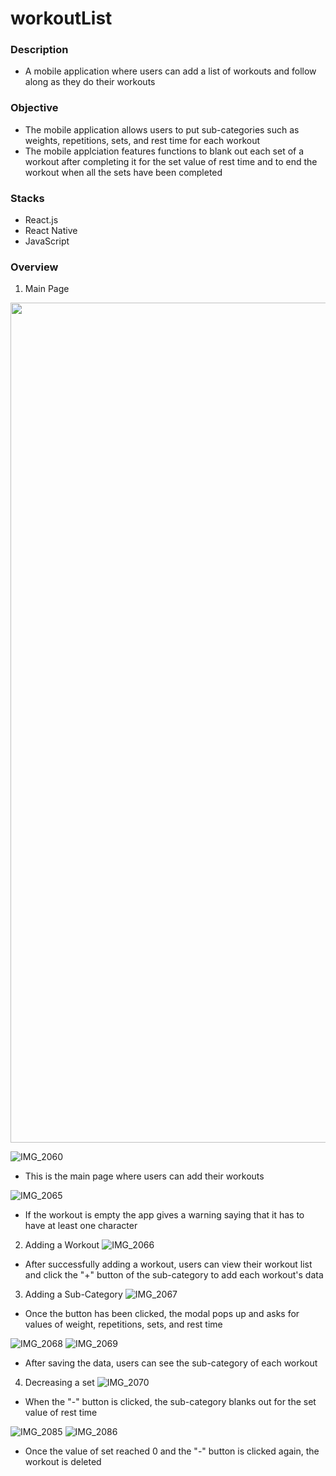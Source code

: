# workoutList

### Description
- A mobile application where users can add a list of workouts and follow along as they do their workouts

### Objective
- The mobile application allows users to put sub-categories such as weights, repetitions, sets, and rest time for each workout
- The mobile applciation features functions to blank out each set of a workout after completing it for the set value of rest time and to end the workout when all the sets have been completed

### Stacks
- React.js
- React Native
- JavaScript

### Overview

1. Main Page
<img width="1344" src="https://github.com/thehugoson/workoutList/assets/139826189/0a938f38-174b-45d8-aca1-a1df54f4ce7c.png">


![IMG_2060](https://github.com/thehugoson/workoutList/assets/139826189/0a938f38-174b-45d8-aca1-a1df54f4ce7c)

- This is the main page where users can add their workouts

![IMG_2065](https://github.com/thehugoson/workoutList/assets/139826189/34d030d8-d077-401e-a700-a3cc3c40be58)

- If the workout is empty the app gives a warning saying that it has to have at least one character

2. Adding a Workout
![IMG_2066](https://github.com/thehugoson/workoutList/assets/139826189/f60afd08-73f8-4f9f-9931-b344b0b7bf00)

- After successfully adding a workout, users can view their workout list and click the "+" button of the sub-category to add each workout's data



3. Adding a Sub-Category
![IMG_2067](https://github.com/thehugoson/workoutList/assets/139826189/fe59f05c-22c7-4aff-b6de-115028b5394e)

- Once the button has been clicked, the modal pops up and asks for values of weight, repetitions, sets, and rest time

![IMG_2068](https://github.com/thehugoson/workoutList/assets/139826189/fd395865-4760-47b1-9314-6562388cb229)
![IMG_2069](https://github.com/thehugoson/workoutList/assets/139826189/fade69fe-e6ff-410d-bd81-15cde70090ff)
- After saving the data, users can see the sub-category of each workout


4. Decreasing a set
![IMG_2070](https://github.com/thehugoson/workoutList/assets/139826189/5ede412e-2a2a-41fb-a17f-63ff1faa58b4)

- When the "-" button is clicked, the sub-category blanks out for the set value of rest time

![IMG_2085](https://github.com/thehugoson/workoutList/assets/139826189/45b11af6-e8da-49b5-a3df-52e2115f1c42)
![IMG_2086](https://github.com/thehugoson/workoutList/assets/139826189/65fe6948-724b-44b5-b9cd-ca5cf26b8f7f)

- Once the value of set reached 0 and the "-" button is clicked again, the workout is deleted

